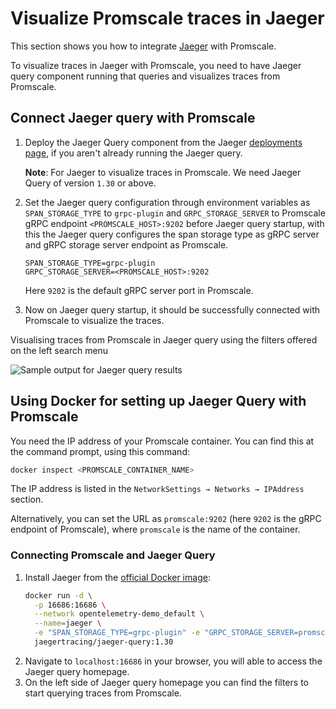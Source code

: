 # Visualize Promscale traces in Jaeger
This section shows you how to integrate
[Jaeger][jaeger-ui] with Promscale.

To visualize traces in Jaeger with Promscale, you need to have Jaeger query component running that queries and visualizes traces from Promscale. 

<procedure>

## Connect Jaeger query with Promscale

1.  Deploy the Jaeger Query component from the Jaeger 
    [deployments page][jaeger-deployments], if you aren't already running the Jaeger query.
    
    **Note**: For Jaeger to visualize traces in Promscale. We need Jaeger Query of version `1.30` or above. 
    
1.  Set the Jaeger query configuration through environment variables 
    as `SPAN_STORAGE_TYPE`  to `grpc-plugin` and 
    `GRPC_STORAGE_SERVER` to Promscale gRPC endpoint `<PROMSCALE_HOST>:9202` before 
    Jaeger query startup, with this the Jaeger query configures the 
    span storage type as gRPC server and gRPC storage server endpoint as Promscale.
    ```
    SPAN_STORAGE_TYPE=grpc-plugin
    GRPC_STORAGE_SERVER=<PROMSCALE_HOST>:9202
    ```
    Here `9202` is the default gRPC server port in Promscale.
1.  Now on Jaeger query startup, it should be successfully connected with 
    Promscale to visualize the traces. 

</procedure>

Visualising traces from Promscale in Jaeger query using the filters offered on the left search menu

<img class="main-content__illustration" src="https://s3.amazonaws.com/assets.timescale.com/images/misc/jaeger-homepage-query-results.png" alt="Sample output for Jaeger query results"/>

## Using Docker for setting up Jaeger Query with Promscale

You need the IP address of your Promscale container. You can
find this at the command prompt, using this command:
```bash
docker inspect <PROMSCALE_CONTAINER_NAME>
```

The IP address is listed in the `NetworkSettings → Networks → IPAddress`
section.

Alternatively, you can set the URL as `promscale:9202` (here `9202` is the gRPC endpoint of Promscale), where `promscale` is the name of the container.

<procedure>

### Connecting Promscale and Jaeger Query
1.  Install Jaeger from the [official Docker image][jaeger-docker]:
    ``` bash
    docker run -d \
      -p 16686:16686 \
      --network opentelemetry-demo_default \
      --name=jaeger \
      -e "SPAN_STORAGE_TYPE=grpc-plugin" -e "GRPC_STORAGE_SERVER=promscale:9202" \
      jaegertracing/jaeger-query:1.30
    ```
1.  Navigate to `localhost:16686` in your browser, you will able to access the Jaeger query homepage.
1.  On the left side of Jaeger query homepage you can find the filters to start querying traces from Promscale.

</procedure>

[jaeger-ui]: https://github.com/jaegertracing/jaeger-ui#jaeger-ui
[jaeger-docker]: https://www.jaegertracing.io/docs/1.32/deployment/
[jaeger-deployments]: https://www.jaegertracing.io/docs/1.32/deployment/